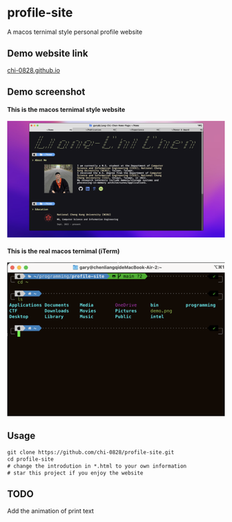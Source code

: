 # profile-site
A macos ternimal style personal profile website

## Demo website link
[chi-0828.github.io](https://chi-0828.github.io/profile-site/pub.html)

## Demo screenshot
#### This is the macos ternimal style website
![image](img/demo.png)
#### This is the real macos ternimal (iTerm)
![image](img/terminal.png)

## Usage
``` shell=
git clone https://github.com/chi-0828/profile-site.git
cd profile-site
# change the introdution in *.html to your own information
# star this project if you enjoy the website
```

## TODO
Add the animation of print text